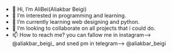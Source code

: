 - 👋 Hi, I’m AliBei(Aliakbar Beigi)
- 👀 I’m interested in programming and learning.
- 🌱 I’m currently learning web designing and python.
- 💞️ I’m looking to collaborate on all projects that i could do.
- 📫 How to reach me?
you can fallow me in instagram--> @aliakbar_beigi_
and sned pm in telegram--> @aliakbar_beigi

<!---
AliBei5271/AliBei5271 is a ✨ special ✨ repository because its `README.md` (this file) appears on your GitHub profile.
You can click the Preview link to take a look at your changes.
--->
